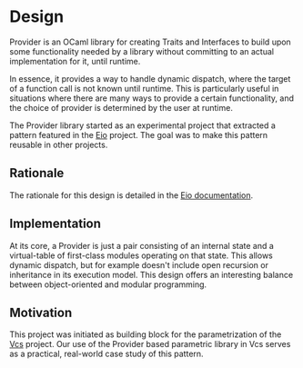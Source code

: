 # Design

Provider is an OCaml library for creating Traits and Interfaces to build upon some functionality needed by a library without committing to an actual implementation for it, until runtime.

In essence, it provides a way to handle dynamic dispatch, where the target of a function call is not known until runtime. This is particularly useful in situations where there are many ways to provide a certain functionality, and the choice of provider is determined by the user at runtime.

The Provider library started as an experimental project that extracted a pattern featured in the [Eio](https://github.com/ocaml-multicore/eio) project. The goal was to make this pattern reusable in other projects.

## Rationale

The rationale for this design is detailed in the [Eio documentation](https://github.com/ocaml-multicore/eio/blob/main/doc/rationale.md#dynamic-dispatch).

## Implementation

At its core, a Provider is just a pair consisting of an internal state and a virtual-table of first-class modules operating on that state. This allows dynamic dispatch, but for example doesn't include open recursion or inheritance in its execution model. This design offers an interesting balance between object-oriented and modular programming.

## Motivation

This project was initiated as building block for the parametrization of the [Vcs](https://mbarbin.github.io/vcs/) project. Our use of the Provider based parametric library in Vcs serves as a practical, real-world case study of this pattern.
